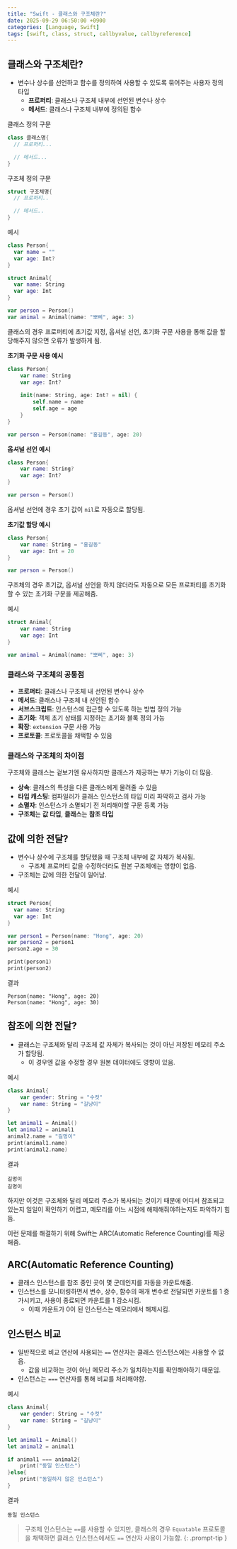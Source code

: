 ```yaml
---
title: "Swift - 클래스와 구조체란?"
date: 2025-09-29 06:50:00 +0900
categories: [Language, Swift]
tags: [swift, class, struct, callbyvalue, callbyreference]
---
```


## **클래스와 구조체란?**
- 변수나 상수를 선언하고 함수를 정의하여 사용할 수 있도록 묶어주는 사용자 정의 타입
  - **프로퍼티**: 클래스나 구조체 내부에 선언된 변수나 상수
  - **메서드**: 클래스나 구조체 내부에 정의된 함수

클래스 정의 구문
```swift
class 클래스명{
  // 프로퍼티...

  // 메서드...
}
```

구조체 정의 구문
```swift
struct 구조체명{
  // 프로퍼티..

  // 메서드..
}
```

예시
```swift
class Person{
  var name = ""
  var age: Int?
}

struct Animal{
  var name: String
  var age: Int
}

var person = Person()
var animal = Animal(name: "뽀삐", age: 3)
```

클래스의 경우 프로퍼티에 초기값 지정, 옵셔널 선언, 초기화 구문 사용을 통해 값을 할당해주지 않으면 오류가 발생하게 됨.

**초기화 구문 사용 예시**
```swift
class Person{
    var name: String
    var age: Int?
    
    init(name: String, age: Int? = nil) {
        self.name = name
        self.age = age
    }
}

var person = Person(name: "홍길동", age: 20)
```

**옵셔널 선언 예시**
```swift
class Person{
    var name: String?
    var age: Int?
}

var person = Person()
```

옵셔널 선언에 경우 초기 값이 `nil`로 자동으로 할당됨.

**초기값 할당 예시**
```swift
class Person{
    var name: String = "홍길동"
    var age: Int = 20
}

var person = Person()
```

구조체의 경우 초기값, 옵셔널 선언을 하지 않더라도 자동으로 모든 프로퍼티를 초기화할 수 있는 초기화 구문을 제공해줌.

예시
```swift
struct Animal{
    var name: String
    var age: Int
}

var animal = Animal(name: "뽀삐", age: 3)
```

### **클래스와 구조체의 공통점**
- **프로퍼티**: 클래스나 구조체 내 선언된 변수나 상수
- **메서드**: 클래스나 구조체 내 선언된 함수
- **서브스크립트**: 인스턴스에 접근할 수 있도록 하는 방법 정의 가능
- **초기화**: 객체 초기 상태를 지정하는 초기화 블록 정의 가능
- **확장**: `extension` 구문 사용 가능
- **프로토콜**: 프로토콜을 채택할 수 있음


### 클래스와 구조체의 차이점
구조체와 클래스는 겉보기엔 유사하지만 클래스가 제공하는 부가 기능이 더 많음.
- **상속**: 클래스의 특성을 다른 클래스에게 물려줄 수 있음
- **타입 캐스팅**: 컴파일러가 클래스 인스턴스의 타입 미리 파악하고 검사 가능
- **소멸자**: 인스턴스가 소멸되기 전 처리해야할 구문 등록 가능
- **구조체**는 **값 타입**, **클래스**는 **참조 타입**

## **값에 의한 전달?**
- 변수나 상수에 구조체를 할당했을 때 구조체 내부에 값 자체가 복사됨.
  - 구조체 프로퍼티 값을 수정하더라도 원본 구조체에는 영향이 없음.
- 구조체는 값에 의한 전달이 일어남.

예시
```swift
struct Person{
  var name: String
  var age: Int
}

var person1 = Person(name: "Hong", age: 20)
var person2 = person1
person2.age = 30

print(person1)
print(person2)
```

결과
```
Person(name: "Hong", age: 20)
Person(name: "Hong", age: 30)
```

## **참조에 의한 전달?**
- 클래스는 구조체와 달리 구조체 값 자체가 복사되는 것이 아닌 저장된 메모리 주소가 할당됨.
  - 이 경우엔 값을 수정할 경우 원본 데이터에도 영향이 있음.

예시
```swift
class Animal{
    var gender: String = "수컷"
    var name: String = "길냥이"
}

let animal1 = Animal()
let animal2 = animal1
animal2.name = "길멍이"
print(animal1.name)
print(animal2.name)
```

결과
```
길멍이
길멍이
```

하지만 이것은 구조체와 달리 메모리 주소가 복사되는 것이기 때문에 어디서 참조되고 있는지 일일이 확인하기 어렵고, 메모리를 어느 시점에 해제해줘야하는지도 파악하기 힘듬.

이런 문제를 해결하기 위해 Swift는 ARC(Automatic Reference Counting)를 제공해줌.

## **ARC(Automatic Reference Counting)**
- 클래스 인스턴스를 참조 중인 곳이 몇 군데인지를 자동을 카운트해줌.
- 인스턴스를 모니터링하면서 변수, 상수, 함수의 매개 변수로 전달되면 카운트를 1 증가시키고, 사용이 종료되면 카운트를 1 감소시킴.
  - 이때 카운트가 0이 된 인스턴스는 메모리에서 해제시킴.

## **인스턴스 비교**
- 일반적으로 비교 연산에 사용되는 `==` 연산자는 클래스 인스턴스에는 사용할 수 없음.
  - 값을 비교하는 것이 아닌 메모리 주소가 일치하는지를 확인해야하기 때문임.
- 인스턴스는 `===` 연산자를 통해 비교를 처리해야함.

예시
```swift
class Animal{
    var gender: String = "수컷"
    var name: String = "길냥이"
}

let animal1 = Animal()
let animal2 = animal1

if animal1 === animal2{
    print("동일 인스턴스")
}else{
    print("동일하지 않은 인스턴스")
}
```

결과
```
동일 인스턴스
```

> 구조체 인스턴스는 `==`를 사용할 수 있지만, 클래스의 경우 `Equatable` 프로토콜을 채택하면 클래스 인스턴스에서도 `==` 연산자 사용이 가능함.
{: .prompt-tip }